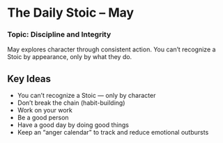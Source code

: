 # The Daily Stoic – May  
### Topic: Discipline and Integrity  

May explores character through consistent action. You can’t recognize a Stoic by appearance, only by what they do.

## Key Ideas
- You can’t recognize a Stoic — only by character
- Don’t break the chain (habit-building)
- Work on your work 
- Be a good person
- Have a good day by doing good things
- Keep an “anger calendar” to track and reduce emotional outbursts
